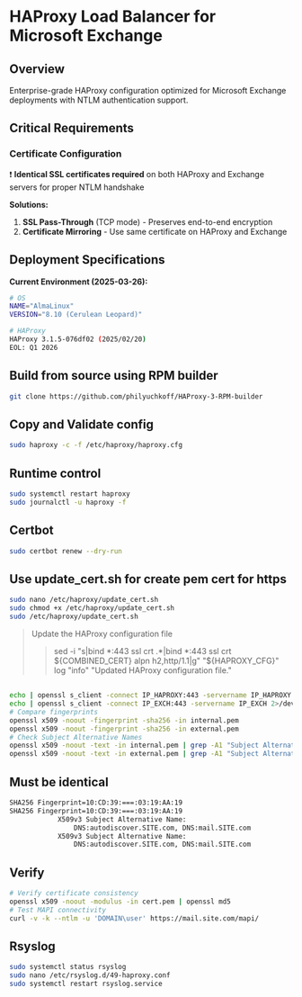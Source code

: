 # HAProxy Load Balancer for Microsoft Exchange

## Overview
Enterprise-grade HAProxy configuration optimized for Microsoft Exchange deployments with NTLM authentication support.

## Critical Requirements
### Certificate Configuration
❗ **Identical SSL certificates required** on both HAProxy and Exchange servers for proper NTLM handshake

**Solutions:**
1. **SSL Pass-Through** (TCP mode) - Preserves end-to-end encryption
2. **Certificate Mirroring** - Use same certificate on HAProxy and Exchange

## Deployment Specifications
**Current Environment (2025-03-26):**
```bash
# OS
NAME="AlmaLinux"
VERSION="8.10 (Cerulean Leopard)"

# HAProxy
HAProxy 3.1.5-076df02 (2025/02/20)
EOL: Q1 2026
```

## Build from source using RPM builder
```bash
git clone https://github.com/philyuchkoff/HAProxy-3-RPM-builder
```
## Copy and Validate config
```bash
sudo haproxy -c -f /etc/haproxy/haproxy.cfg
```
## Runtime control
```bash
sudo systemctl restart haproxy
sudo journalctl -u haproxy -f
```

## Certbot
```bash
sudo certbot renew --dry-run
```
## Use update_cert.sh for create pem cert for https
```bash
sudo nano /etc/haproxy/update_cert.sh
sudo chmod +x /etc/haproxy/update_cert.sh
sudo /etc/haproxy/update_cert.sh
```

>Update the HAProxy configuration file
  >> sed -i "s|bind \*:443 ssl crt .*|bind \*:443 ssl crt ${COMBINED_CERT} alpn h2,http/1.1|g" "${HAPROXY_CFG}"
  log "info" "Updated HAProxy configuration file."

## 
```bash
echo | openssl s_client -connect IP_HAPROXY:443 -servername IP_HAPROXY: 2>/dev/null | openssl x509 -outform PEM -out internal.pem
echo | openssl s_client -connect IP_EXCH:443 -servername IP_EXCH 2>/dev/null | openssl x509 -outform PEM -out external.pem
# Compare fingerprints
openssl x509 -noout -fingerprint -sha256 -in internal.pem
openssl x509 -noout -fingerprint -sha256 -in external.pem
# Check Subject Alternative Names
openssl x509 -noout -text -in internal.pem | grep -A1 "Subject Alternative Name"
openssl x509 -noout -text -in external.pem | grep -A1 "Subject Alternative Name"
```
## Must be identical
```bash
SHA256 Fingerprint=10:CD:39:===:03:19:AA:19
SHA256 Fingerprint=10:CD:39:===:03:19:AA:19
            X509v3 Subject Alternative Name:
                DNS:autodiscover.SITE.com, DNS:mail.SITE.com
            X509v3 Subject Alternative Name:
                DNS:autodiscover.SITE.com, DNS:mail.SITE.com
```

## Verify
```bash
# Verify certificate consistency
openssl x509 -noout -modulus -in cert.pem | openssl md5
# Test MAPI connectivity
curl -v -k --ntlm -u 'DOMAIN\user' https://mail.site.com/mapi/
```

## Rsyslog
```bash
sudo systemctl status rsyslog
sudo nano /etc/rsyslog.d/49-haproxy.conf
sudo systemctl restart rsyslog.service
```